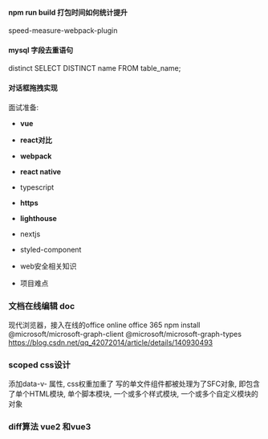 #### npm run build 打包时间如何统计提升

speed-measure-webpack-plugin

#### mysql 字段去重语句
distinct
SELECT DISTINCT name FROM table_name;

#### 对话框拖拽实现


面试准备:
- **vue**
- **react对比**
- **webpack**
- **react native**
- typescript
- **https**
- **lighthouse**
- nextjs
- styled-component
- web安全相关知识

- 项目难点




### 文档在线编辑 doc
  现代浏览器，接入在线的office online
  office 365
  npm install @microsoft/microsoft-graph-client @microsoft/microsoft-graph-types
  https://blog.csdn.net/qq_42072014/article/details/140930493
### scoped css设计
  添加data-v- 属性, css权重加重了
  写的单文件组件都被处理为了SFC对象, 即包含了单个HTML模块, 单个脚本模块, 
  一个或多个样式模块, 一个或多个自定义模块的对象
### diff算法 vue2 和vue3
